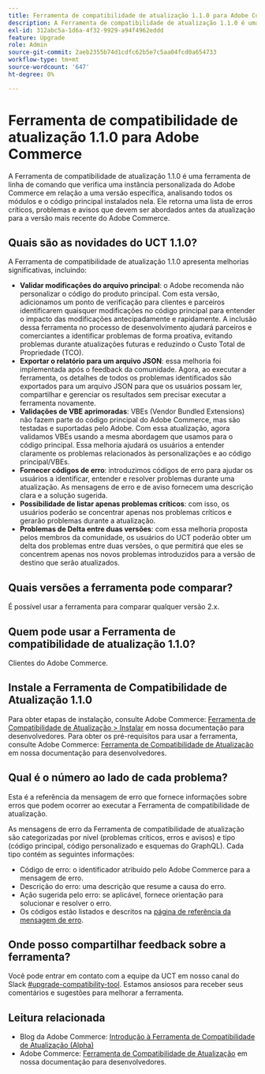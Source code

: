 ```yaml
---
title: Ferramenta de compatibilidade de atualização 1.1.0 para Adobe Commerce
description: A Ferramenta de compatibilidade de atualização 1.1.0 é uma ferramenta de linha de comando que verifica uma instância personalizada do Adobe Commerce em relação a uma versão específica, analisando todos os módulos e o código principal instalados nela. Ele retorna uma lista de erros críticos, problemas e avisos que devem ser abordados antes da atualização para a versão mais recente do Adobe Commerce.
exl-id: 312abc5a-1d6a-4f32-9929-a94f4962eddd
feature: Upgrade
role: Admin
source-git-commit: 2aeb2355b74d1cdfc62b5e7c5aa04fcd0a654733
workflow-type: tm+mt
source-wordcount: '647'
ht-degree: 0%

---
```


# Ferramenta de compatibilidade de atualização 1.1.0 para Adobe Commerce

A Ferramenta de compatibilidade de atualização 1.1.0 é uma ferramenta de linha de comando que verifica uma instância personalizada do Adobe Commerce em relação a uma versão específica, analisando todos os módulos e o código principal instalados nela. Ele retorna uma lista de erros críticos, problemas e avisos que devem ser abordados antes da atualização para a versão mais recente do Adobe Commerce.

## Quais são as novidades do UCT 1.1.0?

A Ferramenta de compatibilidade de atualização 1.1.0 apresenta melhorias significativas, incluindo:

* **Validar modificações do arquivo principal**: o Adobe recomenda não personalizar o código do produto principal. Com esta versão, adicionamos um ponto de verificação para clientes e parceiros identificarem quaisquer modificações no código principal para entender o impacto das modificações antecipadamente e rapidamente. A inclusão dessa ferramenta no processo de desenvolvimento ajudará parceiros e comerciantes a identificar problemas de forma proativa, evitando problemas durante atualizações futuras e reduzindo o Custo Total de Propriedade (TCO).
* **Exportar o relatório para um arquivo JSON**: essa melhoria foi implementada após o feedback da comunidade. Agora, ao executar a ferramenta, os detalhes de todos os problemas identificados são exportados para um arquivo JSON para que os usuários possam ler, compartilhar e gerenciar os resultados sem precisar executar a ferramenta novamente.
* **Validações de VBE aprimoradas**: VBEs (Vendor Bundled Extensions) não fazem parte do código principal do Adobe Commerce, mas são testadas e suportadas pelo Adobe. Com essa atualização, agora validamos VBEs usando a mesma abordagem que usamos para o código principal. Essa melhoria ajudará os usuários a entender claramente os problemas relacionados às personalizações e ao código principal/VBEs.
* **Fornecer códigos de erro**: introduzimos códigos de erro para ajudar os usuários a identificar, entender e resolver problemas durante uma atualização. As mensagens de erro e de aviso fornecem uma descrição clara e a solução sugerida.
* **Possibilidade de listar apenas problemas críticos**: com isso, os usuários poderão se concentrar apenas nos problemas críticos e gerarão problemas durante a atualização.
* **Problemas de Delta entre duas versões**: com essa melhoria proposta pelos membros da comunidade, os usuários do UCT poderão obter um delta dos problemas entre duas versões, o que permitirá que eles se concentrem apenas nos novos problemas introduzidos para a versão de destino que serão atualizados.

## Quais versões a ferramenta pode comparar?

É possível usar a ferramenta para comparar qualquer versão 2.x.

## Quem pode usar a Ferramenta de compatibilidade de atualização 1.1.0?

Clientes do Adobe Commerce.

## Instale a Ferramenta de Compatibilidade de Atualização 1.1.0

Para obter etapas de instalação, consulte Adobe Commerce: [Ferramenta de Compatibilidade de Atualização > Instalar](https://experienceleague.adobe.com/en/docs/commerce-operations/upgrade-guide/upgrade-compatibility-tool/use-upgrade-compatibility-tool/run) em nossa documentação para desenvolvedores. Para obter os pré-requisitos para usar a ferramenta, consulte Adobe Commerce: [Ferramenta de Compatibilidade de Atualização](https://experienceleague.adobe.com/en/docs/commerce-operations/upgrade-guide/upgrade-compatibility-tool/prerequisites) em nossa documentação para desenvolvedores.

## Qual é o número ao lado de cada problema?

Esta é a referência da mensagem de erro que fornece informações sobre erros que podem ocorrer ao executar a Ferramenta de compatibilidade de atualização.

As mensagens de erro da Ferramenta de compatibilidade de atualização são categorizadas por nível (problemas críticos, erros e avisos) e tipo (código principal, código personalizado e esquemas do GraphQL). Cada tipo contém as seguintes informações:

* Código de erro: o identificador atribuído pelo Adobe Commerce para a mensagem de erro.
* Descrição do erro: uma descrição que resume a causa do erro.
* Ação sugerida pelo erro: se aplicável, fornece orientação para solucionar e resolver o erro.
* Os códigos estão listados e descritos na [página de referência da mensagem de erro](https://experienceleague.adobe.com/en/docs/commerce-operations/upgrade-guide/upgrade-compatibility-tool/reporting/error-messages).

## Onde posso compartilhar feedback sobre a ferramenta?

Você pode entrar em contato com a equipe da UCT em nosso canal do Slack [#upgrade-compatibility-tool](https://magentocommeng.slack.com/archives/C019Y143U9F). Estamos ansiosos para receber seus comentários e sugestões para melhorar a ferramenta.

## Leitura relacionada

* Blog da Adobe Commerce: [Introdução à Ferramenta de Compatibilidade de Atualização (Alpha)](https://magento.com/blog/magento-news/introducing-upgrade-compatibility-tool)
* Adobe Commerce: [Ferramenta de Compatibilidade de Atualização](https://experienceleague.adobe.com/en/docs/commerce-operations/upgrade-guide/upgrade-compatibility-tool/overview) em nossa documentação para desenvolvedores.
